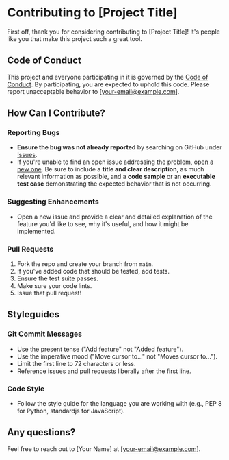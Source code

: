 # Contributing to [Project Title]

First off, thank you for considering contributing to [Project Title]! It's people like you that make this project such a great tool.

## Code of Conduct

This project and everyone participating in it is governed by the [Code of Conduct](CODE_OF_CONDUCT.md). By participating, you are expected to uphold this code. Please report unacceptable behavior to [your-email@example.com].

## How Can I Contribute?

### Reporting Bugs

-   **Ensure the bug was not already reported** by searching on GitHub under [Issues](https://github.com/your-username/your-project/issues).
-   If you're unable to find an open issue addressing the problem, [open a new one](https://github.com/your-username/your-project/issues/new). Be sure to include a **title and clear description**, as much relevant information as possible, and a **code sample** or an **executable test case** demonstrating the expected behavior that is not occurring.

### Suggesting Enhancements

-   Open a new issue and provide a clear and detailed explanation of the feature you'd like to see, why it's useful, and how it might be implemented.

### Pull Requests

1.  Fork the repo and create your branch from `main`.
2.  If you've added code that should be tested, add tests.
3.  Ensure the test suite passes.
4.  Make sure your code lints.
5.  Issue that pull request!

## Styleguides

### Git Commit Messages

-   Use the present tense ("Add feature" not "Added feature").
-   Use the imperative mood ("Move cursor to..." not "Moves cursor to...").
-   Limit the first line to 72 characters or less.
-   Reference issues and pull requests liberally after the first line.

### Code Style

-   Follow the style guide for the language you are working with (e.g., PEP 8 for Python, standardjs for JavaScript).

## Any questions?

Feel free to reach out to [Your Name] at [your-email@example.com].
